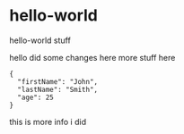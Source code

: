 # hello-world
hello-world stuff

hello did some changes here
more stuff here

```
{
  "firstName": "John",
  "lastName": "Smith",
  "age": 25
}
```
this is more info i did
